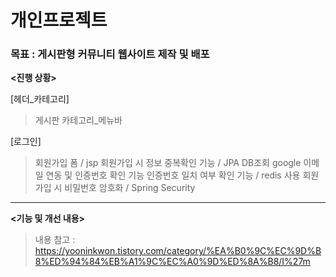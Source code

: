 # 개인프로젝트 <Im>

### 목표 : 게시판형 커뮤니티 웹사이트 제작 및 배포

**<진행 상황>**

[헤더_카테고리]
>게시판 카테고리_메뉴바

[로그인]
>회원가입 폼 / jsp 
>회원가입 시 정보 중복확인 기능 / JPA DB조회
>google 이메일 연동 및 인증번호 확인 기능
>인증번호 일치 여부 확인 기능 / redis 사용 
>회원가입 시 비밀번호 암호화 / Spring Security





---

**<기능 및 개선 내용>**
> 내용 참고 : https://yooninkwon.tistory.com/category/%EA%B0%9C%EC%9D%B8%ED%94%84%EB%A1%9C%EC%A0%9D%ED%8A%B8/I%27m

 

 


